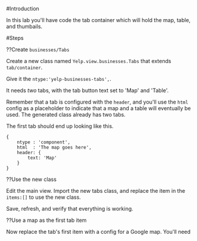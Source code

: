 #Introduction

In this lab you'll have code the tab container which will hold the
map, table, and thumbails.

#Steps

??Create `businesses/Tabs`

Create a new class named `Yelp.view.businesses.Tabs` that extends `tab/container`.

Give it the `ntype:'yelp-businesses-tabs',`.

It needs *two* tabs, with the tab button text set to 'Map' and 'Table'.

Remember that a tab is configured with the `header`, and you'll use the
`html` config as a placeholder to indicate that a map and a table will eventually
be used. The generated class already has two tabs. 

The first tab should end up looking like this. 

    {
        ntype : 'component',
        html  : 'The map goes here',
        header: {
            text: 'Map'
        }
    }



??Use the new class

Edit the main view. Import the new tabs class, and replace the item in the 
`items:[]` to use the new class.

Save, refresh, and verify that everything is working.

??Use a map as the first tab item

Now replace the tab's first item with a config for a Google map. You'll need
